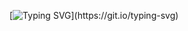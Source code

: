 [![Typing SVG](https://readme-typing-svg.herokuapp.com?font=+Pacifico&weight=450&size=30&duration=3000&color=CAE9F7&background=CA35FF00&center=true&vCenter=true&width=435&lines=Hey+There+!;I'm+Ashish.)](https://git.io/typing-svg)
